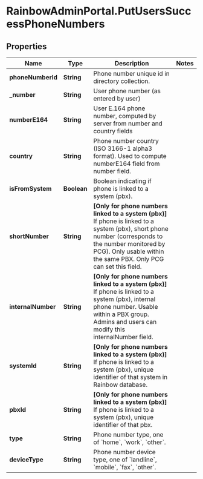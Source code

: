 # RainbowAdminPortal.PutUsersSuccessPhoneNumbers

## Properties

Name | Type | Description | Notes
------------ | ------------- | ------------- | -------------
**phoneNumberId** | **String** | Phone number unique id in directory collection. | 
**_number** | **String** | User phone number (as entered by user) | 
**numberE164** | **String** | User E.164 phone number, computed by server from number and country fields | 
**country** | **String** | Phone number country (ISO 3166-1 alpha3 format). Used to compute numberE164 field from number field. | 
**isFromSystem** | **Boolean** | Boolean indicating if phone is linked to a system (pbx). | 
**shortNumber** | **String** | **[Only for phone numbers linked to a system (pbx)]**   If phone is linked to a system (pbx), short phone number (corresponds to the number monitored by PCG).    Only usable within the same PBX.    Only PCG can set this field. | 
**internalNumber** | **String** | **[Only for phone numbers linked to a system (pbx)]**   If phone is linked to a system (pbx), internal phone number.    Usable within a PBX group.    Admins and users can modify this internalNumber field. | 
**systemId** | **String** | **[Only for phone numbers linked to a system (pbx)]**   If phone is linked to a system (pbx), unique identifier of that system in Rainbow database. | 
**pbxId** | **String** | **[Only for phone numbers linked to a system (pbx)]**   If phone is linked to a system (pbx), unique identifier of that pbx. | 
**type** | **String** | Phone number type, one of &#x60;home&#x60;, &#x60;work&#x60;, &#x60;other&#x60;. | 
**deviceType** | **String** | Phone number device type, one of &#x60;landline&#x60;, &#x60;mobile&#x60;, &#x60;fax&#x60;, &#x60;other&#x60;. | 


